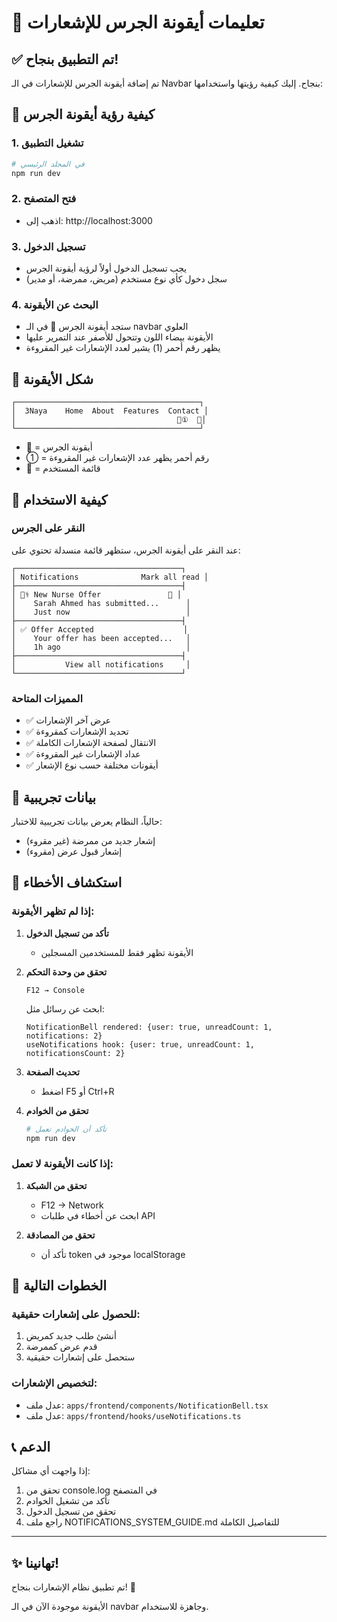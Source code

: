 # 🔔 تعليمات أيقونة الجرس للإشعارات

## ✅ تم التطبيق بنجاح!

تم إضافة أيقونة الجرس للإشعارات في الـ Navbar بنجاح. إليك كيفية رؤيتها واستخدامها:

## 🎯 كيفية رؤية أيقونة الجرس

### 1. تشغيل التطبيق
```bash
# في المجلد الرئيسي
npm run dev
```

### 2. فتح المتصفح
- اذهب إلى: http://localhost:3000

### 3. تسجيل الدخول
- يجب تسجيل الدخول أولاً لرؤية أيقونة الجرس
- سجل دخول كأي نوع مستخدم (مريض، ممرضة، أو مدير)

### 4. البحث عن الأيقونة
- ستجد أيقونة الجرس 🔔 في الـ navbar العلوي
- الأيقونة بيضاء اللون وتتحول للأصفر عند التمرير عليها
- يظهر رقم أحمر (1) يشير لعدد الإشعارات غير المقروءة

## 🎨 شكل الأيقونة

```
┌─────────────────────────────────────────┐
│  3Naya    Home  About  Features  Contact │
│                                    🔔①  👤│
└─────────────────────────────────────────┘
```

- 🔔 = أيقونة الجرس
- ① = رقم أحمر يظهر عدد الإشعارات غير المقروءة
- 👤 = قائمة المستخدم

## 📱 كيفية الاستخدام

### النقر على الجرس
عند النقر على أيقونة الجرس، ستظهر قائمة منسدلة تحتوي على:

```
┌─────────────────────────────────────┐
│ Notifications              Mark all read │
├─────────────────────────────────────┤
│ 👩‍⚕️ New Nurse Offer               🔴 │
│    Sarah Ahmed has submitted...      │
│    Just now                          │
├─────────────────────────────────────┤
│ ✅ Offer Accepted                    │
│    Your offer has been accepted...   │
│    1h ago                            │
├─────────────────────────────────────┤
│           View all notifications     │
└─────────────────────────────────────┘
```

### المميزات المتاحة
- ✅ عرض آخر الإشعارات
- ✅ تحديد الإشعارات كمقروءة
- ✅ الانتقال لصفحة الإشعارات الكاملة
- ✅ عداد الإشعارات غير المقروءة
- ✅ أيقونات مختلفة حسب نوع الإشعار

## 🧪 بيانات تجريبية

حالياً، النظام يعرض بيانات تجريبية للاختبار:
- إشعار جديد من ممرضة (غير مقروء)
- إشعار قبول عرض (مقروء)

## 🔧 استكشاف الأخطاء

### إذا لم تظهر الأيقونة:

1. **تأكد من تسجيل الدخول**
   - الأيقونة تظهر فقط للمستخدمين المسجلين

2. **تحقق من وحدة التحكم**
   ```
   F12 → Console
   ```
   ابحث عن رسائل مثل:
   ```
   NotificationBell rendered: {user: true, unreadCount: 1, notifications: 2}
   useNotifications hook: {user: true, unreadCount: 1, notificationsCount: 2}
   ```

3. **تحديث الصفحة**
   - اضغط F5 أو Ctrl+R

4. **تحقق من الخوادم**
   ```bash
   # تأكد أن الخوادم تعمل
   npm run dev
   ```

### إذا كانت الأيقونة لا تعمل:

1. **تحقق من الشبكة**
   - F12 → Network
   - ابحث عن أخطاء في طلبات API

2. **تحقق من المصادقة**
   - تأكد أن token موجود في localStorage

## 🚀 الخطوات التالية

### للحصول على إشعارات حقيقية:
1. أنشئ طلب جديد كمريض
2. قدم عرض كممرضة
3. ستحصل على إشعارات حقيقية

### لتخصيص الإشعارات:
- عدل ملف: `apps/frontend/components/NotificationBell.tsx`
- عدل ملف: `apps/frontend/hooks/useNotifications.ts`

## 📞 الدعم

إذا واجهت أي مشاكل:
1. تحقق من console.log في المتصفح
2. تأكد من تشغيل الخوادم
3. تحقق من تسجيل الدخول
4. راجع ملف NOTIFICATIONS_SYSTEM_GUIDE.md للتفاصيل الكاملة

---

## ✨ تهانينا!

تم تطبيق نظام الإشعارات بنجاح! 🎉

الأيقونة موجودة الآن في الـ navbar وجاهزة للاستخدام.